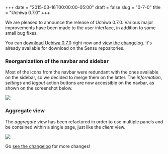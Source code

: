 +++
date = "2015-03-16T00:00:00-05:00"
draft = false
slug = "0-7-0"
title = "Uchiwa 0.7.0"
+++

We are pleased to announce the release of Uchiwa 0.7.0. Various major improvements have been made to the user interface, in addition to some small bug fixes.

You can [download Uchiwa 0.7.0](https://uchiwa.io/#/download) right now and [view the changelog](https://github.com/sensu/uchiwa/blob/master/CHANGELOG.md#070-2015-03-13). It's already available for download on the Sensu repositories.

### Reorganization of the navbar and sidebar

Most of the icons from the navbar were redundant with the ones available on the sidebar, so we decided to merge them on the latter. The *information*, *settings* and *logout* action buttons are now accessible on the navbar, as shown on the screenshot below.

![](/images/0-7-0-sidebar_navbar.png)

### Aggregate view

The *aggregate* view has been refactored in order to use multiple panels and be contained within a single page, just like the *client* view.

![](/images/0-7-0-aggregate-1.png)

Go [see the changelog](https://github.com/sensu/uchiwa/blob/master/CHANGELOG.md#070-2015-03-13) for more changes!
